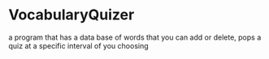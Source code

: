 # VocabularyQuizer
a program that has a data base of words that you can add or delete, pops a quiz at a specific interval of you choosing
